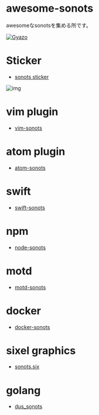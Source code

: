 # awesome-sonots
awesomeなsonotsを集める所です。

[![Gyazo](http://i.gyazo.com/749b11f9a2a3e3b9c777ac021f4675f2.png)](http://gyazo.com/749b11f9a2a3e3b9c777ac021f4675f2)

# Sticker
- [sonots sticker](https://hexi.pics/items/d77800da357601ecb07d8e2fd0dce0b6)

![img](https://hexi.pics/resize/w/462/h/462/d63eb733689985fee2350ab094c918a9.png)

# vim plugin

- [vim-sonots](https://github.com/mattn/vim-sonots)

# atom plugin

- [atom-sonots](https://github.com/hokaccha/atom-sonots)
 
# swift

- [swift-sonots](https://github.com/punytan/swift-sonots)


# npm
- [node-sonots](https://github.com/watilde/node-sonots)

# motd
- [motd-sonots](https://gist.github.com/chiastolite/7a953ba33afc342b0c42)

# docker
- [docker-sonots](https://twitter.com/deeeet/status/577389274154213376)


# sixel graphics
- [sonots.six](https://gist.github.com/mattn/f5e3e7f980147495a74d)

# golang
- [dus_sonots](https://github.com/shibukawa/dus_sonots)
